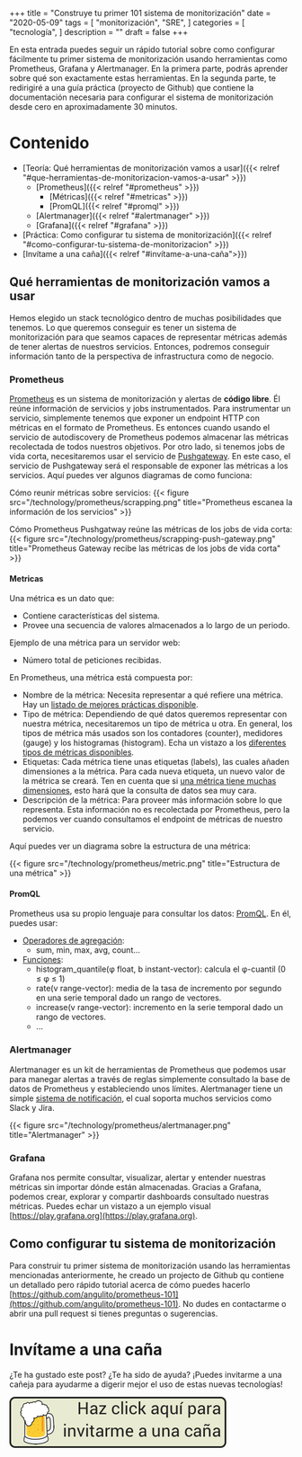 +++
title = "Construye tu primer 101 sistema de monitorización"
date = "2020-05-09"
tags = [
"monitorización",
"SRE",
]
categories = [
"tecnología",
]
description = ""
draft = false
+++

En esta entrada puedes seguir un rápido tutorial sobre como configurar fácilmente tu primer sistema de monitorización usando herramientas como Prometheus, Grafana y Alertmanager. En la primera parte, podrás aprender sobre qué son exactamente estas herramientas. En la segunda parte, te redirigiré a una guía práctica (proyecto de Github) que contiene la documentación necesaria para configurar el sistema de monitorización desde cero en aproximadamente 30 minutos.

# Contenido

- [Teoría: Qué herramientas de monitorización vamos a usar]({{< relref "#que-herramientas-de-monitorizacion-vamos-a-usar" >}})
  - [Prometheus]({{< relref "#prometheus" >}})
    - [Métricas]({{< relref "#metricas" >}})
    - [PromQL]({{< relref "#promql" >}})
  - [Alertmanager]({{< relref "#alertmanager" >}})
  - [Grafana]({{< relref "#grafana" >}})
- [Práctica: Como configurar tu sistema de monitorización]({{< relref "#como-configurar-tu-sistema-de-monitorizacion" >}})
- [Invítame a una caña]({{< relref "#invítame-a-una-caña">}})

## Qué herramientas de monitorización vamos a usar

Hemos elegido un stack tecnológico dentro de muchas posibilidades que tenemos. Lo que queremos conseguir es tener un sistema de monitorización para que seamos capaces de representar métricas además de tener alertas de nuestros servicios. Entonces, podremos conseguir información tanto de la perspectiva de infrastructura como de negocio.

### Prometheus

[Prometheus](https://prometheus.io/docs/introduction/overview/) es un sistema de monitorización y alertas de **código libre**. Él reúne información de servicios y jobs instrumentados. Para instrumentar un servicio, simplemente tenemos que exponer un endpoint HTTP con métricas en el formato de Prometheus. Es entonces cuando usando el servicio de autodiscovery de Prometheus podemos almacenar las métricas recolectada de todos nuestros objetivos. Por otro lado, si tenemos jobs de vida corta, necesitaremos usar el servicio de [Pushgateway](https://prometheus.io/docs/practices/pushing/). En este caso, el servicio de Pushgateway será el responsable de exponer las métricas a los servicios. Aquí puedes ver algunos diagramas de como funciona:

Cómo reunir métricas sobre servicios:
{{< figure src="/technology/prometheus/scrapping.png" title="Prometheus escanea la información de los servicios" >}}

Cómo Prometheus Pushgatway reúne las métricas de los jobs de vida corta:
{{< figure src="/technology/prometheus/scrapping-push-gateway.png" title="Prometheus Gateway recibe las métricas de los jobs de vida corta" >}}

#### Metricas

Una métrica es un dato que:

- Contiene características del sistema.
- Provee una secuencia de valores almacenados a lo largo de un periodo.

Ejemplo de una métrica para un servidor web:

- Número total de peticiones recibidas.

En Prometheus, una métrica está compuesta por:

- Nombre de la métrica: Necesita representar a qué refiere una métrica. Hay un [listado de mejores prácticas disponible](https://prometheus.io/docs/practices/naming/).
- Tipo de métrica: Dependiendo de qué datos queremos representar con nuestra métrica, necesitaremos un tipo de métrica u otra. En general, los tipos de métrica más usados son los contadores (counter), medidores (gauge) y los histogramas (histogram). Echa un vistazo a los [diferentes tipos de métricas disponibles](https://prometheus.io/docs/concepts/metric_types/).
- Etiquetas: Cada métrica tiene unas etiquetas (labels), las cuales añaden dimensiones a la métrica. Para cada nueva etiqueta, un nuevo valor de la métrica se creará. Ten en cuenta que si [una métrica tiene muchas dimensiones](https://www.robustperception.io/cardinality-is-key), esto hará que la consulta de datos sea muy cara.
- Descripción de la métrica: Para proveer más información sobre lo que representa. Esta información no es recolectada por Prometheus, pero la podemos ver cuando consultamos el endpoint de métricas de nuestro servicio.

Aquí puedes ver un diagrama sobre la estructura de una métrica:

{{< figure src="/technology/prometheus/metric.png" title="Estructura de una métrica" >}}

#### PromQL

Prometheus usa su propio lenguaje para consultar los datos: [PromQL](https://prometheus.io/docs/prometheus/latest/querying/basics/). En él, puedes usar:

- [Operadores de agregación](https://prometheus.io/docs/prometheus/latest/querying/operators/#aggregation-operators):
  - sum, min, max, avg, count…
- [Funciones](https://prometheus.io/docs/prometheus/latest/querying/basics/#functions):
  - histogram_quantile(φ float, b instant-vector): calcula el φ-cuantil (0 ≤ φ ≤ 1)
  - rate(v range-vector): media de la tasa de incremento por segundo en una serie temporal dado un rango de vectores.
  - increase(v range-vector): incremento en la serie temporal dado un rango de vectores.
  - ...

### Alertmanager

Alertmanager es un kit de herramientas de Prometheus que podemos usar para manegar alertas a través de reglas simplemente consultado la base de datos de Prometheus y estableciendo unos límites. Alertmanager tiene un simple [sistema de notificación](https://prometheus.io/docs/alerting/configuration/), el cual soporta muchos servicios como Slack y Jira.

{{< figure src="/technology/prometheus/alertmanager.png" title="Alertmanager" >}}

### Grafana

Grafana nos permite consultar, visualizar, alertar y entender nuestras métricas sin importar dónde están almacenadas. Gracias a Grafana, podemos crear, explorar y compartir dashboards consultado nuestras métricas. Puedes echar un vistazo a un ejemplo visual [https://play.grafana.org](https://play.grafana.org).

## Como configurar tu sistema de monitorización

Para construir tu primer sistema de monitorización usando las herramientas mencionadas anteriormente, he creado un projecto de Github qu contiene un detallado pero rápido tutorial acerca de cómo puedes hacerlo [https://github.com/angulito/prometheus-101](https://github.com/angulito/prometheus-101). No dudes en contactarme o abrir una pull request si tienes preguntas o sugerencias.

# Invítame a una caña

¿Te ha gustado este post? ¿Te ha sido de ayuda? ¡Puedes invitarme a una cañeja para ayudarme a digerir mejor el uso de estas nuevas tecnologías!

[![invitame a una cerveza](/img/beer-es.png)](https://www.paypal.me/angulito/2)
